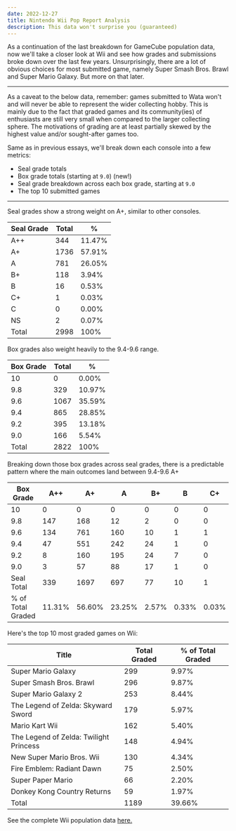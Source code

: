 ```yaml
---
date: 2022-12-27
title: Nintendo Wii Pop Report Analysis
description: This data won't surprise you (guaranteed)
---
```


As a continuation of the last breakdown for GameCube population data, now we'll take a closer look at Wii and see how grades and submissions broke down over the last few years. Unsurprisingly, there are a lot of obvious choices for most submitted game, namely Super Smash Bros. Brawl and Super Mario Galaxy. But more on that later.

---

As a caveat to the below data, remember: games submitted to Wata won't and will never be able to represent the wider collecting hobby. This is mainly due to the fact that graded games and its community(ies) of enthusiasts are still very small when compared to the larger collecting sphere. The motivations of grading are at least partially skewed by the highest value and/or sought-after games too.

Same as in previous essays, we'll break down each console into a few metrics:

- Seal grade totals
- Box grade totals (starting at `9.0`) (new!)
- Seal grade breakdown across each box grade, starting at `9.0`
- The top 10 submitted games

---

Seal grades show a strong weight on A+, similar to other consoles.

| Seal Grade | Total | %      |
| ---------- | ----- | ------ |
| A++        | 344   | 11.47% |
| A+         | 1736  | 57.91% |
| A          | 781   | 26.05% |
| B+         | 118   | 3.94%  |
| B          | 16    | 0.53%  |
| C+         | 1     | 0.03%  |
| C          | 0     | 0.00%  |
| NS         | 2     | 0.07%  |
| Total      | 2998  | 100%   |

Box grades also weight heavily to the 9.4-9.6 range.

| Box Grade | Total | %      |
| --------- | ----- | ------ |
| 10        | 0     | 0.00%  |
| 9.8       | 329   | 10.97% |
| 9.6       | 1067  | 35.59% |
| 9.4       | 865   | 28.85% |
| 9.2       | 395   | 13.18% |
| 9.0       | 166   | 5.54%  |
| Total     | 2822  | 100%   |

Breaking down those box grades across seal grades, there is a predictable pattern where the main outcomes land between 9.4-9.6 A+

| Box Grade         | A++    | A+     | A      | B+    | B     | C+    | C     | NS    |
| ----------------- | ------ | ------ | ------ | ----- | ----- | ----- | ----- | ----- |
| 10                | 0      | 0      | 0      | 0     | 0     | 0     | 0     | 0     |
| 9.8               | 147    | 168    | 12     | 2     | 0     | 0     | 0     | 0     |
| 9.6               | 134    | 761    | 160    | 10    | 1     | 1     | 0     | 0     |
| 9.4               | 47     | 551    | 242    | 24    | 1     | 0     | 0     | 0     |
| 9.2               | 8      | 160    | 195    | 24    | 7     | 0     | 0     | 1     |
| 9.0               | 3      | 57     | 88     | 17    | 1     | 0     | 0     | 0     |
| Seal Total        | 339    | 1697   | 697    | 77    | 10    | 1     | 0     | 1     |
| % of Total Graded | 11.31% | 56.60% | 23.25% | 2.57% | 0.33% | 0.03% | 0.00% | 0.03% |

Here's the top 10 most graded games on Wii:

| Title                                  | Total Graded | % of Total Graded |
| -------------------------------------- | ------------ | ----------------- |
| Super Mario Galaxy                     | 299          | 9.97%             |
| Super Smash Bros. Brawl                | 296          | 9.87%             |
| Super Mario Galaxy 2                   | 253          | 8.44%             |
| The Legend of Zelda: Skyward Sword     | 179          | 5.97%             |
| Mario Kart Wii                         | 162          | 5.40%             |
| The Legend of Zelda: Twilight Princess | 148          | 4.94%             |
| New Super Mario Bros. Wii              | 130          | 4.34%             |
| Fire Emblem: Radiant Dawn              | 75           | 2.50%             |
| Super Paper Mario                      | 66           | 2.20%             |
| Donkey Kong Country Returns            | 59           | 1.97%             |
| Total                                  | 1189         | 39.66%            |

See the complete Wii population data [here.](https://www.watagames.com/populations/wii/index.html)
